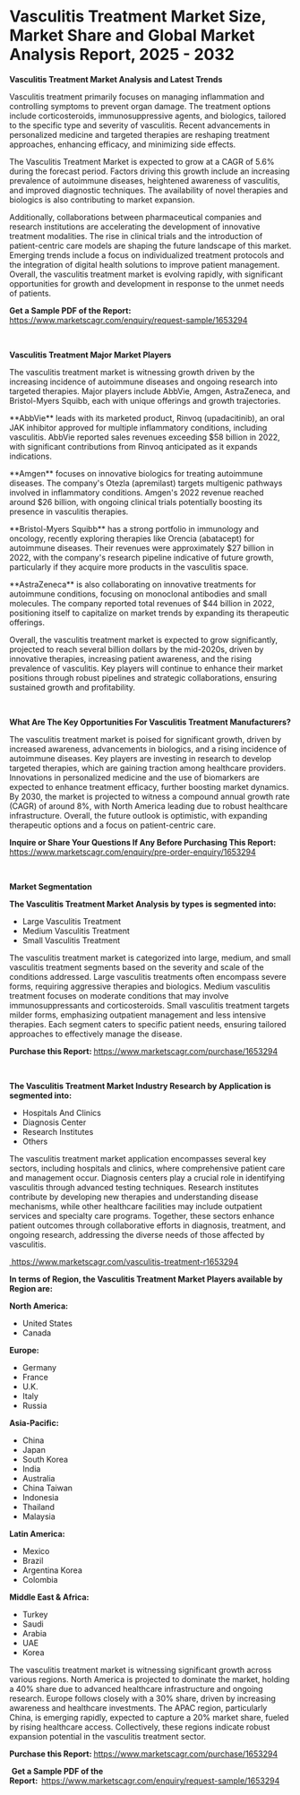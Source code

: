 <p><h1>Vasculitis Treatment Market Size, Market Share and Global Market Analysis Report, 2025 - 2032</h1></p><p><strong>Vasculitis Treatment Market Analysis and Latest Trends</strong></p>
<p><p>Vasculitis treatment primarily focuses on managing inflammation and controlling symptoms to prevent organ damage. The treatment options include corticosteroids, immunosuppressive agents, and biologics, tailored to the specific type and severity of vasculitis. Recent advancements in personalized medicine and targeted therapies are reshaping treatment approaches, enhancing efficacy, and minimizing side effects.</p><p>The Vasculitis Treatment Market is expected to grow at a CAGR of 5.6% during the forecast period. Factors driving this growth include an increasing prevalence of autoimmune diseases, heightened awareness of vasculitis, and improved diagnostic techniques. The availability of novel therapies and biologics is also contributing to market expansion.</p><p>Additionally, collaborations between pharmaceutical companies and research institutions are accelerating the development of innovative treatment modalities. The rise in clinical trials and the introduction of patient-centric care models are shaping the future landscape of this market. Emerging trends include a focus on individualized treatment protocols and the integration of digital health solutions to improve patient management. Overall, the vasculitis treatment market is evolving rapidly, with significant opportunities for growth and development in response to the unmet needs of patients.</p></p>
<p><strong>Get a Sample PDF of the Report:&nbsp;</strong> <a href="https://www.marketscagr.com/enquiry/request-sample/1653294?utm_campaign=3056&utm_medium=2&utm_source=Github&utm_content=ia&utm_term=16042025&utm_id=vasculitis-treatment">https://www.marketscagr.com/enquiry/request-sample/1653294</a></p>
<p>&nbsp;</p>
<p><strong>Vasculitis Treatment Major Market Players</strong></p>
<p><p>The vasculitis treatment market is witnessing growth driven by the increasing incidence of autoimmune diseases and ongoing research into targeted therapies. Major players include AbbVie, Amgen, AstraZeneca, and Bristol-Myers Squibb, each with unique offerings and growth trajectories.</p><p>**AbbVie** leads with its marketed product, Rinvoq (upadacitinib), an oral JAK inhibitor approved for multiple inflammatory conditions, including vasculitis. AbbVie reported sales revenues exceeding $58 billion in 2022, with significant contributions from Rinvoq anticipated as it expands indications.</p><p>**Amgen** focuses on innovative biologics for treating autoimmune diseases. The company's Otezla (apremilast) targets multigenic pathways involved in inflammatory conditions. Amgen's 2022 revenue reached around $26 billion, with ongoing clinical trials potentially boosting its presence in vasculitis therapies.</p><p>**Bristol-Myers Squibb** has a strong portfolio in immunology and oncology, recently exploring therapies like Orencia (abatacept) for autoimmune diseases. Their revenues were approximately $27 billion in 2022, with the company's research pipeline indicative of future growth, particularly if they acquire more products in the vasculitis space.</p><p>**AstraZeneca** is also collaborating on innovative treatments for autoimmune conditions, focusing on monoclonal antibodies and small molecules. The company reported total revenues of $44 billion in 2022, positioning itself to capitalize on market trends by expanding its therapeutic offerings.</p><p>Overall, the vasculitis treatment market is expected to grow significantly, projected to reach several billion dollars by the mid-2020s, driven by innovative therapies, increasing patient awareness, and the rising prevalence of vasculitis. Key players will continue to enhance their market positions through robust pipelines and strategic collaborations, ensuring sustained growth and profitability.</p></p>
<p>&nbsp;</p>
<p><strong>What Are The Key Opportunities For Vasculitis Treatment Manufacturers?</strong></p>
<p><p>The vasculitis treatment market is poised for significant growth, driven by increased awareness, advancements in biologics, and a rising incidence of autoimmune diseases. Key players are investing in research to develop targeted therapies, which are gaining traction among healthcare providers. Innovations in personalized medicine and the use of biomarkers are expected to enhance treatment efficacy, further boosting market dynamics. By 2030, the market is projected to witness a compound annual growth rate (CAGR) of around 8%, with North America leading due to robust healthcare infrastructure. Overall, the future outlook is optimistic, with expanding therapeutic options and a focus on patient-centric care.</p></p>
<p><strong>Inquire or Share Your Questions If Any Before Purchasing This Report:</strong> <a href="https://www.marketscagr.com/enquiry/pre-order-enquiry/1653294?utm_campaign=3056&utm_medium=2&utm_source=Github&utm_content=ia&utm_term=16042025&utm_id=vasculitis-treatment">https://www.marketscagr.com/enquiry/pre-order-enquiry/1653294</a></p>
<p>&nbsp;</p>
<p><strong>Market Segmentation</strong></p>
<p><strong>The Vasculitis Treatment Market Analysis by types is segmented into:</strong></p>
<p><ul><li>Large Vasculitis Treatment</li><li>Medium Vasculitis Treatment</li><li>Small Vasculitis Treatment</li></ul></p>
<p><p>The vasculitis treatment market is categorized into large, medium, and small vasculitis treatment segments based on the severity and scale of the conditions addressed. Large vasculitis treatments often encompass severe forms, requiring aggressive therapies and biologics. Medium vasculitis treatment focuses on moderate conditions that may involve immunosuppressants and corticosteroids. Small vasculitis treatment targets milder forms, emphasizing outpatient management and less intensive therapies. Each segment caters to specific patient needs, ensuring tailored approaches to effectively manage the disease.</p></p>
<p><strong>Purchase this Report:&nbsp;</strong><a href="https://www.marketscagr.com/purchase/1653294?utm_campaign=3056&utm_medium=2&utm_source=Github&utm_content=ia&utm_term=16042025&utm_id=vasculitis-treatment">https://www.marketscagr.com/purchase/1653294</a></p>
<p>&nbsp;</p>
<p><strong>The Vasculitis Treatment Market Industry Research by Application is segmented into:</strong></p>
<p><ul><li>Hospitals And Clinics</li><li>Diagnosis Center</li><li>Research Institutes</li><li>Others</li></ul></p>
<p><p>The vasculitis treatment market application encompasses several key sectors, including hospitals and clinics, where comprehensive patient care and management occur. Diagnosis centers play a crucial role in identifying vasculitis through advanced testing techniques. Research institutes contribute by developing new therapies and understanding disease mechanisms, while other healthcare facilities may include outpatient services and specialty care programs. Together, these sectors enhance patient outcomes through collaborative efforts in diagnosis, treatment, and ongoing research, addressing the diverse needs of those affected by vasculitis.</p></p>
<p><a href="https://www.marketscagr.com/vasculitis-treatment-r1653294?utm_campaign=3056&utm_medium=2&utm_source=Github&utm_content=ia&utm_term=16042025&utm_id=vasculitis-treatment">&nbsp;https://www.marketscagr.com/vasculitis-treatment-r1653294</a></p>
<p><strong>In terms of Region, the Vasculitis Treatment Market Players available by Region are:</strong></p>
<p>
    <p> <strong> North America: </strong>
        <ul>
            <li>United States</li>
            <li>Canada</li>
        </ul>
        </p> 
    <p> <strong> Europe: </strong>
        <ul>
            <li>Germany</li>
            <li>France</li>
            <li>U.K.</li>
            <li>Italy</li>
            <li>Russia</li>
        </ul>
        </p> 
    <p> <strong> Asia-Pacific: </strong>
        <ul>
            <li>China</li>
            <li>Japan</li>
            <li>South Korea</li>
            <li>India</li>
            <li>Australia</li>
            <li>China Taiwan</li>
            <li>Indonesia</li>
            <li>Thailand</li>
            <li>Malaysia</li>
        </ul>
        </p> 
    <p> <strong> Latin America: </strong>
        <ul>
            <li>Mexico</li>
            <li>Brazil</li>
            <li>Argentina Korea</li>
            <li>Colombia</li>
        </ul>
        </p> 
    <p> <strong> Middle East & Africa: </strong>
        <ul>
            <li>Turkey</li>
            <li>Saudi</li>
            <li>Arabia</li>
            <li>UAE</li>
            <li>Korea</li>
        </ul>
    </p>
    </p>
<p><p>The vasculitis treatment market is witnessing significant growth across various regions. North America is projected to dominate the market, holding a 40% share due to advanced healthcare infrastructure and ongoing research. Europe follows closely with a 30% share, driven by increasing awareness and healthcare investments. The APAC region, particularly China, is emerging rapidly, expected to capture a 20% market share, fueled by rising healthcare access. Collectively, these regions indicate robust expansion potential in the vasculitis treatment sector.</p></p>
<p><strong>Purchase this Report: </strong><a href="https://www.marketscagr.com/purchase/1653294?utm_campaign=3056&utm_medium=2&utm_source=Github&utm_content=ia&utm_term=16042025&utm_id=vasculitis-treatment">https://www.marketscagr.com/purchase/1653294</a></p>
<p>&nbsp;<strong>Get a Sample PDF of the Report:&nbsp;&nbsp;</strong><a href="https://www.marketscagr.com/enquiry/request-sample/1653294?utm_campaign=3056&utm_medium=2&utm_source=Github&utm_content=ia&utm_term=16042025&utm_id=vasculitis-treatment">https://www.marketscagr.com/enquiry/request-sample/1653294</a></p>
<p><strong></strong></p>
<p><p></p><p></p><p></p></p>